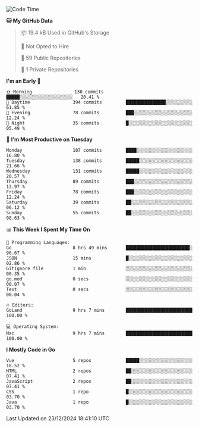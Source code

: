 <!--START_SECTION:waka-->
![Code Time](http://img.shields.io/badge/Code%20Time-1%2C392%20hrs%2058%20mins-blue)

**🐱 My GitHub Data** 

> 📦 19.4 kB Used in GitHub's Storage 
 > 
> 🚫 Not Opted to Hire
 > 
> 📜 59 Public Repositories 
 > 
> 🔑 1 Private Repositories 
 > 
**I'm an Early 🐤** 

```text
🌞 Morning                130 commits         █████░░░░░░░░░░░░░░░░░░░░   20.41 % 
🌆 Daytime                394 commits         ███████████████░░░░░░░░░░   61.85 % 
🌃 Evening                78 commits          ███░░░░░░░░░░░░░░░░░░░░░░   12.24 % 
🌙 Night                  35 commits          █░░░░░░░░░░░░░░░░░░░░░░░░   05.49 % 
```
📅 **I'm Most Productive on Tuesday** 

```text
Monday                   107 commits         ████░░░░░░░░░░░░░░░░░░░░░   16.80 % 
Tuesday                  138 commits         █████░░░░░░░░░░░░░░░░░░░░   21.66 % 
Wednesday                131 commits         █████░░░░░░░░░░░░░░░░░░░░   20.57 % 
Thursday                 89 commits          ███░░░░░░░░░░░░░░░░░░░░░░   13.97 % 
Friday                   78 commits          ███░░░░░░░░░░░░░░░░░░░░░░   12.24 % 
Saturday                 39 commits          ██░░░░░░░░░░░░░░░░░░░░░░░   06.12 % 
Sunday                   55 commits          ██░░░░░░░░░░░░░░░░░░░░░░░   08.63 % 
```


📊 **This Week I Spent My Time On** 

```text
💬 Programming Languages: 
Go                       8 hrs 49 mins       ████████████████████████░   96.67 % 
JSON                     15 mins             █░░░░░░░░░░░░░░░░░░░░░░░░   02.86 % 
GitIgnore file           1 min               ░░░░░░░░░░░░░░░░░░░░░░░░░   00.35 % 
go.mod                   0 secs              ░░░░░░░░░░░░░░░░░░░░░░░░░   00.07 % 
Text                     0 secs              ░░░░░░░░░░░░░░░░░░░░░░░░░   00.04 % 

🔥 Editors: 
GoLand                   9 hrs 7 mins        █████████████████████████   100.00 % 

💻 Operating System: 
Mac                      9 hrs 7 mins        █████████████████████████   100.00 % 
```

**I Mostly Code in Go** 

```text
Vue                      5 repos             █████░░░░░░░░░░░░░░░░░░░░   18.52 % 
HTML                     2 repos             ██░░░░░░░░░░░░░░░░░░░░░░░   07.41 % 
JavaScript               2 repos             ██░░░░░░░░░░░░░░░░░░░░░░░   07.41 % 
CSS                      1 repo              █░░░░░░░░░░░░░░░░░░░░░░░░   03.70 % 
Java                     1 repo              █░░░░░░░░░░░░░░░░░░░░░░░░   03.70 % 
```




 Last Updated on 23/12/2024 18:41:10 UTC
<!--END_SECTION:waka-->
